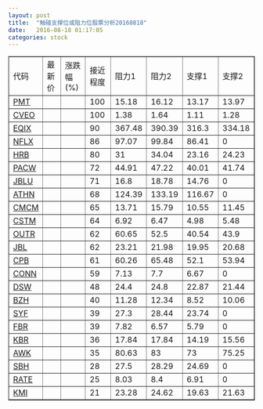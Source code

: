 ```yaml
---
layout: post
title:  "触碰支撑位或阻力位股票分析20160818"
date:   2016-08-18 01:17:05
categories: stock
---
```

<script type="text/javascript">
var stockList = []
stockList.push('gb_pmt');
stockList.push('gb_cveo');
stockList.push('gb_eqix');
stockList.push('gb_nflx');
stockList.push('gb_hrb');
stockList.push('gb_pacw');
stockList.push('gb_jblu');
stockList.push('gb_athn');
stockList.push('gb_cmcm');
stockList.push('gb_cstm');
stockList.push('gb_outr');
stockList.push('gb_jbl');
stockList.push('gb_cpb');
stockList.push('gb_conn');
stockList.push('gb_dsw');
stockList.push('gb_bzh');
stockList.push('gb_syf');
stockList.push('gb_fbr');
stockList.push('gb_kbr');
stockList.push('gb_awk');
stockList.push('gb_sbh');
stockList.push('gb_rate');
stockList.push('gb_kmi');
</script>
<table border="1">
 <tr>
 <td>代码</td>
 <td>最新价</td>
 <td>涨跌幅(%)</td>
 <td>接近程度</td>
 <td>阻力1</td>
 <td>阻力2</td>
 <td>支撑1</td>
 <td>支撑2</td>
</tr>
  <tr id="pmt" class="red">
  <td><a href="http://stock.finance.sina.com.cn/usstock/quotes/PMT.html" target="_blank">PMT</a></td><td></td><td></td><td>100</td><td>15.18</td><td>16.12</td><td>13.17</td><td>13.97</td></tr>
  <tr id="cveo" class="red">
  <td><a href="http://stock.finance.sina.com.cn/usstock/quotes/CVEO.html" target="_blank">CVEO</a></td><td></td><td></td><td>100</td><td>1.38</td><td>1.64</td><td>1.11</td><td>1.28</td></tr>
  <tr id="eqix" class="red">
  <td><a href="http://stock.finance.sina.com.cn/usstock/quotes/EQIX.html" target="_blank">EQIX</a></td><td></td><td></td><td>90</td><td>367.48</td><td>390.39</td><td>316.3</td><td>334.18</td></tr>
  <tr id="nflx" class="red">
  <td><a href="http://stock.finance.sina.com.cn/usstock/quotes/NFLX.html" target="_blank">NFLX</a></td><td></td><td></td><td>86</td><td>97.07</td><td>99.84</td><td>86.41</td><td>0</td></tr>
  <tr id="hrb" class="green">
  <td><a href="http://stock.finance.sina.com.cn/usstock/quotes/HRB.html" target="_blank">HRB</a></td><td></td><td></td><td>80</td><td>31</td><td>34.04</td><td>23.16</td><td>24.23</td></tr>
  <tr id="pacw" class="green">
  <td><a href="http://stock.finance.sina.com.cn/usstock/quotes/PACW.html" target="_blank">PACW</a></td><td></td><td></td><td>72</td><td>44.91</td><td>47.22</td><td>40.01</td><td>41.74</td></tr>
  <tr id="jblu" class="red">
  <td><a href="http://stock.finance.sina.com.cn/usstock/quotes/JBLU.html" target="_blank">JBLU</a></td><td></td><td></td><td>71</td><td>16.8</td><td>18.78</td><td>14.76</td><td>0</td></tr>
  <tr id="athn" class="red">
  <td><a href="http://stock.finance.sina.com.cn/usstock/quotes/ATHN.html" target="_blank">ATHN</a></td><td></td><td></td><td>68</td><td>124.39</td><td>133.19</td><td>116.67</td><td>0</td></tr>
  <tr id="cmcm" class="green">
  <td><a href="http://stock.finance.sina.com.cn/usstock/quotes/CMCM.html" target="_blank">CMCM</a></td><td></td><td></td><td>65</td><td>13.71</td><td>15.79</td><td>10.55</td><td>11.45</td></tr>
  <tr id="cstm" class="green">
  <td><a href="http://stock.finance.sina.com.cn/usstock/quotes/CSTM.html" target="_blank">CSTM</a></td><td></td><td></td><td>64</td><td>6.92</td><td>6.47</td><td>4.98</td><td>5.48</td></tr>
  <tr id="outr" class="red">
  <td><a href="http://stock.finance.sina.com.cn/usstock/quotes/OUTR.html" target="_blank">OUTR</a></td><td></td><td></td><td>62</td><td>60.65</td><td>52.5</td><td>40.54</td><td>43.9</td></tr>
  <tr id="jbl" class="green">
  <td><a href="http://stock.finance.sina.com.cn/usstock/quotes/JBL.html" target="_blank">JBL</a></td><td></td><td></td><td>62</td><td>23.21</td><td>21.98</td><td>19.95</td><td>20.68</td></tr>
  <tr id="cpb" class="green">
  <td><a href="http://stock.finance.sina.com.cn/usstock/quotes/CPB.html" target="_blank">CPB</a></td><td></td><td></td><td>61</td><td>60.26</td><td>65.48</td><td>52.1</td><td>53.94</td></tr>
  <tr id="conn" class="red">
  <td><a href="http://stock.finance.sina.com.cn/usstock/quotes/CONN.html" target="_blank">CONN</a></td><td></td><td></td><td>59</td><td>7.13</td><td>7.7</td><td>6.67</td><td>0</td></tr>
  <tr id="dsw" class="red">
  <td><a href="http://stock.finance.sina.com.cn/usstock/quotes/DSW.html" target="_blank">DSW</a></td><td></td><td></td><td>48</td><td>24.4</td><td>24.8</td><td>22.87</td><td>21.44</td></tr>
  <tr id="bzh" class="green">
  <td><a href="http://stock.finance.sina.com.cn/usstock/quotes/BZH.html" target="_blank">BZH</a></td><td></td><td></td><td>40</td><td>11.28</td><td>12.34</td><td>8.52</td><td>10.06</td></tr>
  <tr id="syf" class="green">
  <td><a href="http://stock.finance.sina.com.cn/usstock/quotes/SYF.html" target="_blank">SYF</a></td><td></td><td></td><td>39</td><td>27.3</td><td>28.44</td><td>23.74</td><td>0</td></tr>
  <tr id="fbr" class="red">
  <td><a href="http://stock.finance.sina.com.cn/usstock/quotes/FBR.html" target="_blank">FBR</a></td><td></td><td></td><td>39</td><td>7.82</td><td>6.57</td><td>5.79</td><td>0</td></tr>
  <tr id="kbr" class="green">
  <td><a href="http://stock.finance.sina.com.cn/usstock/quotes/KBR.html" target="_blank">KBR</a></td><td></td><td></td><td>36</td><td>17.84</td><td>17.84</td><td>14.19</td><td>15.56</td></tr>
  <tr id="awk" class="green">
  <td><a href="http://stock.finance.sina.com.cn/usstock/quotes/AWK.html" target="_blank">AWK</a></td><td></td><td></td><td>35</td><td>80.63</td><td>83</td><td>73</td><td>75.25</td></tr>
  <tr id="sbh" class="red">
  <td><a href="http://stock.finance.sina.com.cn/usstock/quotes/SBH.html" target="_blank">SBH</a></td><td></td><td></td><td>28</td><td>27.5</td><td>28.29</td><td>24.69</td><td>0</td></tr>
  <tr id="rate" class="red">
  <td><a href="http://stock.finance.sina.com.cn/usstock/quotes/RATE.html" target="_blank">RATE</a></td><td></td><td></td><td>25</td><td>8.03</td><td>8.4</td><td>6.91</td><td>0</td></tr>
  <tr id="kmi" class="green">
  <td><a href="http://stock.finance.sina.com.cn/usstock/quotes/KMI.html" target="_blank">KMI</a></td><td></td><td></td><td>21</td><td>23.28</td><td>24.62</td><td>19.63</td><td>21.63</td></tr>
</table>
